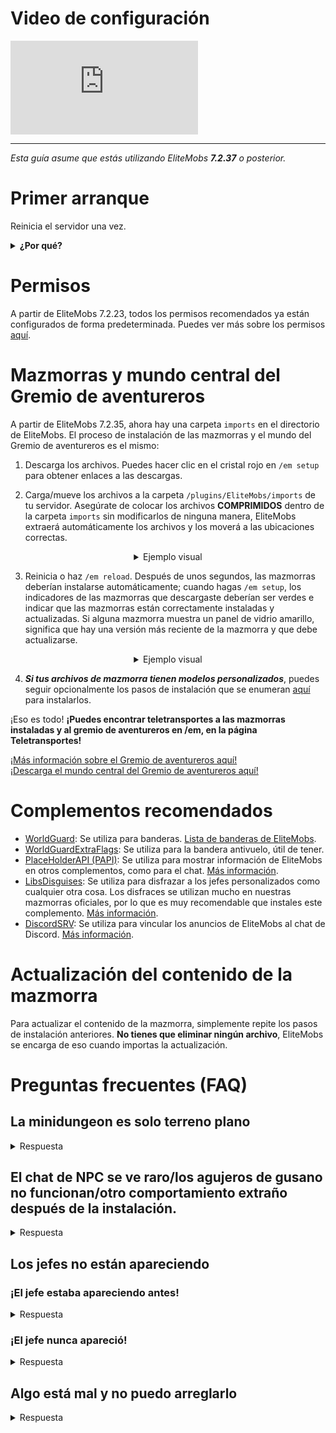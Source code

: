 # Video de configuración

<div class="outer-container">
<div class="iframe-container">
  <iframe class="video-iframe" src="https://www.youtube.com/embed/boRg2X4qhw4?si=2aRLV_j9UzNz_VO0" title="YouTube video player" frameborder="0" allow="accelerometer; autoplay; clipboard-write; encrypted-media; gyroscope; picture-in-picture; web-share" allowfullscreen></iframe>
</div>
</div>

***


*Esta guía asume que estás utilizando EliteMobs ***7.2.37*** o posterior.*

# Primer arranque

Reinicia el servidor una vez.

<details>

<summary><b>¿Por qué?</b></summary>

EliteMobs aumenta la salud máxima de tu archivo de configuración spigot.yml la primera vez que se inicia el servidor. Esto es para que las turbas de élite puedan tener más de 2000 de salud. No altera la salud de ninguna otra mafia, por lo que no cambia las mafias de vainilla o de complementos.

Este cambio requiere un reinicio del servidor para que realmente funcione.

</details>

# Permisos

A partir de EliteMobs 7.2.23, todos los permisos recomendados ya están configurados de forma predeterminada. Puedes ver más sobre los permisos [aquí]($language$/elitemobs/permissions_and_commands.md).

# Mazmorras y mundo central del Gremio de aventureros

A partir de EliteMobs 7.2.35, ahora hay una carpeta `imports` en el directorio de EliteMobs. El proceso de instalación de las mazmorras y el mundo del Gremio de aventureros es el mismo:

1) Descarga los archivos. Puedes hacer clic en el cristal rojo en `/em setup` para obtener enlaces a las descargas.

2) Carga/mueve los archivos a la carpeta `/plugins/EliteMobs/imports` de tu servidor. Asegúrate de colocar los archivos **COMPRIMIDOS** dentro de la carpeta `imports` sin modificarlos de ninguna manera, EliteMobs extraerá automáticamente los archivos y los moverá a las ubicaciones correctas.

<div align="center">

<details>

<summary>Ejemplo visual</summary>

<video autoplay loop muted controls>
  <source src="../../../img/wiki/setup_import.webm" type="video/webm">
  Tu navegador no admite la etiqueta de video.
</video>

</details>

</div>

3) Reinicia o haz `/em reload`. Después de unos segundos, las mazmorras deberían instalarse automáticamente; cuando hagas `/em setup`, los indicadores de las mazmorras que descargaste deberían ser verdes e indicar que las mazmorras están correctamente instaladas y actualizadas. Si alguna mazmorra muestra un panel de vidrio amarillo, significa que hay una versión más reciente de la mazmorra y que debe actualizarse.

<div align="center">

<details>

<summary>Ejemplo visual</summary>


<video autoplay loop muted controls>
  <source src="../../../img/wiki/setup_install.webm" type="video/webm">
  Tu navegador no admite la etiqueta de video.
</video>

</details>

</div>

4) ***Si tus archivos de mazmorra tienen modelos personalizados***, puedes seguir opcionalmente los pasos de instalación que se enumeran [aquí]($language$/elitemobs/custom_models.md&section=importing-custom-models-from-dungeons) para instalarlos.

¡Eso es todo! **¡Puedes encontrar teletransportes a las mazmorras instaladas y al gremio de aventureros en /em, en la página Teletransportes!**

[¡Más información sobre el Gremio de aventureros aquí!]($language$/elitemobs/adventurers_guild_world.md)
<br>[¡Descarga el mundo central del Gremio de aventureros aquí!](https://magmaguy.itch.io/elitemobs-the-adventurers-guild)

# Complementos recomendados

- [WorldGuard](https://dev.bukkit.org/projects/worldguard): Se utiliza para banderas. [Lista de banderas de EliteMobs]($language$/elitemobs/worldguard_flags.md).
- [WorldGuardExtraFlags](https://www.spigotmc.org/resources/worldguard-extra-flags.4823/): Se utiliza para la bandera antivuelo, útil de tener.
- [PlaceHolderAPI (PAPI)](https://www.spigotmc.org/resources/placeholderapi.6245/): Se utiliza para mostrar información de EliteMobs en otros complementos, como para el chat. [Más información]($language$/elitemobs/placeholders.md).
- [LibsDisguises](https://www.spigotmc.org/resources/libs-disguises-free.81/): Se utiliza para disfrazar a los jefes personalizados como cualquier otra cosa. Los disfraces se utilizan mucho en nuestras mazmorras oficiales, por lo que es muy recomendable que instales este complemento. [Más información]($language$/elitemobs/libsdisguises.md).
- [DiscordSRV]($language$/elitemobs/discordsrv.md): Se utiliza para vincular los anuncios de EliteMobs al chat de Discord. [Más información]($language$/elitemobs/discordsrv.md).

# Actualización del contenido de la mazmorra

Para actualizar el contenido de la mazmorra, simplemente repite los pasos de instalación anteriores. **No tienes que eliminar ningún archivo**, EliteMobs se encarga de eso cuando importas la actualización.

# Preguntas frecuentes (FAQ)

## La minidungeon es solo terreno plano

<details><summary>Respuesta</summary>

El 95% de las veces, esto significa que no seguiste las instrucciones de configuración. Si descomprimiste algún archivo o cargaste algún mundo usando otros complementos, reinstala el contenido siguiendo los pasos enumerados anteriormente. No necesitas ningún otro complemento para cargar los mundos correctamente.

</details>

## El chat de NPC se ve raro/los agujeros de gusano no funcionan/otro comportamiento extraño después de la instalación.

<details>

<summary>Respuesta</summary>

Ejecuta el comando `/em reload` después de configurar una mazmorra para asegurarte de que todos los valores se inicialicen por completo. Un reinicio es aún mejor, pero no debería ser necesario.

</details>

## Los jefes no están apareciendo

### ¡El jefe estaba apareciendo antes!

<details>

<summary>Respuesta</summary>

Los jefes regionales tienen un tiempo de reaparición. Puedes comprobar cuándo está programado que reaparezca el jefe yendo a su archivo de configuración y copiando los números después de `:` en la sección de ubicaciones de generación.

Ejemplo:

```yml
spawnLocations:
- em_primis,1100.5,22.5,526.5,0.0,0.0:1643259941451
```

En este caso, los números que estás buscando son `1643259941451`. Puedes usar [este](https://www.unixtimestamp.com/index.php) sitio web para convertir eso a una fecha específica. Puedes eliminar los números para forzar al jefe a reaparecer, asegúrate de hacer `/em reload` después de eliminarlos.

</details>

### ¡El jefe nunca apareció!

<details>

<summary>Respuesta</summary>

Comprueba lo siguiente:

- ¿Tú o alguien más mató al jefe, o escapó a través de la función de tiempo de espera? El jefe puede estar reapareciendo. Comprueba los tiempos de reutilización, la información al respecto está en la sección anterior.
- Comprueba si hay errores en la consola, especialmente después de instalar la mazmorra o después de un `/em reload`. Los errores deberían decirte qué está mal.
- Comprueba si tu región está protegida por algún otro complemento que impida la generación de turbas.
- Comprueba la dificultad de tu mundo, las turbas no pueden aparecer en dificultad pacífica.
- Comprueba las banderas de WorldGuard, comprueba si la generación de turbas está configurada como permitir.
- Comprueba si instalaste el contenido de la mazmorra sobre el área de generación, eso está protegido de forma predeterminada.
- Muy, muy raramente, el problema puede tener que ver con el día que tu servidor cree que es. Asegúrate de que la fecha de la máquina de tu servidor sea correcta; de lo contrario, la mecánica de reaparición podría causar algunos problemas.

</details>


## Algo está mal y no puedo arreglarlo

<details>

<summary>Respuesta</summary>

Esto suele suceder después de intentar y no modificar correctamente los archivos de una manera que EliteMobs no pudo autorreparar. Si estás atascado y no puedes averiguar cómo repararlo a partir de los mensajes de la consola al iniciar/instalar la mazmorra, lo mejor que puedes hacer es una instalación limpia de EliteMobs.

Haz una copia de seguridad de tu carpeta `~/plugins/EliteMobs/data` para guardar los datos del jugador, luego elimina la carpeta `~/plugins/EliteMobs/`. Inicia tu servidor, apágalo, restaura el contenido de tu carpeta de datos de respaldo **mientras el servidor está fuera de línea** y luego vuelve a iniciarlo. Ahora puedes reanudar la instalación del contenido de EliteMobs.

</details>




